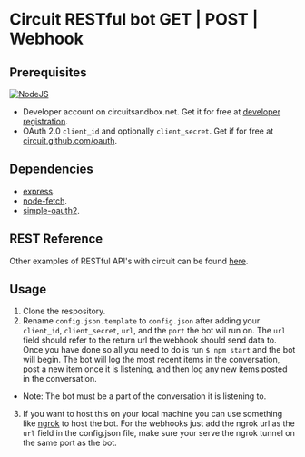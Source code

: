 Circuit RESTful bot GET | POST | Webhook
==================================

## Prerequisites
[![NodeJS](https://img.shields.io/badge/Node.js-6.10.2-brightgreen.svg)](https://nodejs.org) <br/>
* Developer account on circuitsandbox.net. Get it for free at [developer registration](https://www.circuit.com/web/developers/registration).
* OAuth 2.0 `client_id` and optionally `client_secret`. Get if for free at [circuit.github.com/oauth](https://circuit.github.com/oauth).

## Dependencies

* [express](https://www.npmjs.com/package/express).
* [node-fetch](https://www.npmjs.com/package/node-fetch).
* [simple-oauth2](https://www.npmjs.com/package/simple-oauth2).

## REST Reference
Other examples of RESTful API's with circuit can be found [here](https://circuitsandbox.net/rest/v2/swagger/ui/index.html).

## Usage
1. Clone the respository.
2. Rename `config.json.template` to `config.json` after adding your `client_id`, `client_secret`, `url`, and the `port` the bot wil run on. The `url` field should refer to the return url the webhook should send data to. Once you have done so all you need to do is run `$ npm start` and the bot will begin. The bot will log the most recent items in the conversation, post a new item once it is listening, and then log any new items posted in the conversation.
* Note: The bot must be a part of the conversation it is listening to.
3. If you want to host this on your local machine you can use something like [ngrok](https://ngrok.com/) to host the bot. For the webhooks just add the ngrok url as the `url` field in the config.json file, make sure your serve the ngrok tunnel on the same port as the bot.